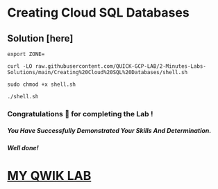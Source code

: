 # Creating Cloud SQL Databases

## Solution [here]

```
export ZONE=
```

```
curl -LO raw.githubusercontent.com/QUICK-GCP-LAB/2-Minutes-Labs-Solutions/main/Creating%20Cloud%20SQL%20Databases/shell.sh

sudo chmod +x shell.sh

./shell.sh
```


### Congratulations 🎉 for completing the Lab !

##### *You Have Successfully Demonstrated Your Skills And Determination.*

#### *Well done!*

# [MY QWIK LAB](https://www.youtube.com/@MyQwiklab)
